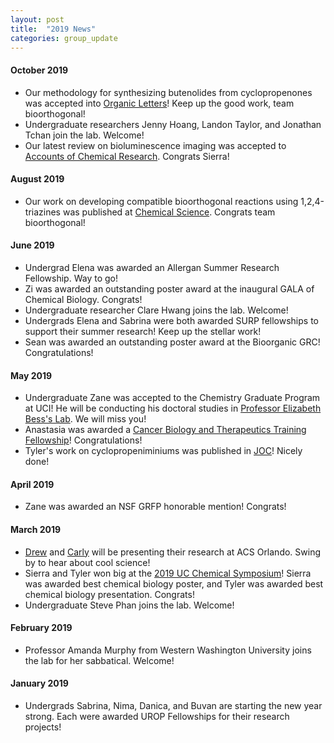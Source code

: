 ```yaml
---
layout: post
title:  "2019 News"
categories: group_update
---
```

#### October 2019
- Our methodology for synthesizing butenolides from cyclopropenones was accepted into [Organic Letters](https://pubs.acs.org/doi/10.1021/acs.orglett.9b03298)! Keep up the good work, team bioorthogonal!
- Undergraduate researchers Jenny Hoang, Landon Taylor, and Jonathan Tchan join the lab. Welcome!
- Our latest review on bioluminescence imaging was accepted to [Accounts of Chemical Research](https://pubs.acs.org/doi/10.1021/acs.accounts.9b00391). Congrats Sierra!

#### August 2019
- Our work on developing compatible bioorthogonal reactions using 1,2,4-triazines was published at [Chemical Science](https://pubs.rsc.org/en/content/articlelanding/2019/sc/c9sc01427f#!divAbstract). Congrats team bioorthogonal!

#### June 2019
- Undergrad Elena was awarded an Allergan Summer Research Fellowship. Way to go!
- Zi was awarded an outstanding poster award at the inaugural GALA of Chemical Biology. Congrats!
- Undergraduate researcher Clare Hwang joins the lab. Welcome!
- Undergrads Elena and Sabrina were both awarded SURP fellowships to support their summer research! Keep up the stellar work!
- Sean was awarded an outstanding poster award at the Bioorganic GRC! Congratulations!

#### May 2019
- Undergraduate Zane was accepted to the Chemistry Graduate Program at UCI! He will be conducting his doctoral studies in [Professor Elizabeth Bess's Lab](https://www.besslab.com/). We will miss you!
- Anastasia was awarded a [Cancer Biology and Therapeutics Training Fellowship](https://cbt.bio.uci.edu/)! Congratulations!
- Tyler's work on cyclopropeniminiums was published in [JOC](https://pubs.acs.org/doi/10.1021/acs.joc.9b00518)! Nicely done!

#### April 2019
- Zane was awarded an NSF GRFP honorable mention! Congrats!

#### March 2019
- [Drew](https://plan.core-apps.com/acsorlando2019/abstract/713e959c-e9c8-4e1f-a6fd-9cf766e75980) and [Carly](https://plan.core-apps.com/acsorlando2019/abstract/13e0cb72-3f11-482f-aa80-d44d2ea9c201) will be presenting their research at ACS Orlando. Swing by to hear about cool science!
- Sierra and Tyler won big at the [2019 UC Chemical Symposium](http://blogs.rsc.org/rscamericas/2019/05/02/congrats-prize-winners-4th-annual-uccs/?doing_wp_cron=1558106147.0868380069732666015625)! Sierra was awarded best chemical biology poster, and Tyler was awarded best chemical biology presentation. Congrats!
- Undergraduate Steve Phan joins the lab. Welcome!

#### February 2019
- Professor Amanda Murphy from Western Washington University joins the lab for her sabbatical. Welcome!

#### January 2019
- Undergrads Sabrina, Nima, Danica, and Buvan are starting the new year strong. Each were awarded UROP Fellowships for their research projects!
